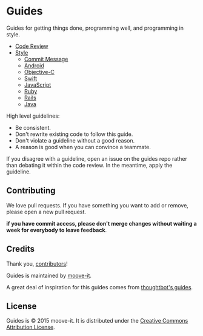 Guides
======

Guides for getting things done, programming well, and programming in style.

* [Code Review](/code-review#code-review)
* [Style](/style)
  * [Commit Message](/style/commit-message#commit-message-style-guide)
  * [Android](/style/android#android-style-guide)
  * [Objective-C](/style/objective-c#objective-c-style-guide)
  * [Swift](/style/swift#swift-style-guide)
  * [JavaScript](/style/javascript#javascript-style-guide)
  * [Ruby](https://github.com/bbatsov/ruby-style-guide#prelude)
  * [Rails](https://github.com/bbatsov/rails-style-guide#prelude)
  * [Java](/style/java#java-style)

High level guidelines:

* Be consistent.
* Don't rewrite existing code to follow this guide.
* Don't violate a guideline without a good reason.
* A reason is good when you can convince a teammate.

If you disagree with a guideline, open an issue on the guides repo rather than debating it within the
code review. In the meantime, apply the guideline.

Contributing
------------

We love pull requests. If you have something you want to add or remove, please open a new pull request.

**if you have commit access, please don't merge changes without
waiting a week for everybody to leave feedback**.

Credits
-------

Thank you, [contributors](https://github.com/moove-it/guides/graphs/contributors)!

Guides is maintained by [moove-it](http://moove-it.com/about#team).

A great deal of inspiration for this guides comes from [thoughtbot's guides](https://github.com/thoughtbot/guides).

License
-------

Guides is © 2015 moove-it. It is distributed under the [Creative Commons
Attribution License](http://creativecommons.org/licenses/by/3.0/).
